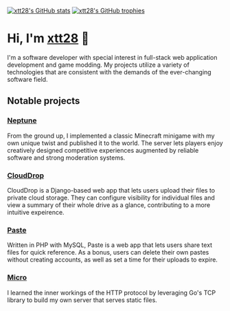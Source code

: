 [![xtt28's GitHub stats](https://github-readme-stats.vercel.app/api?username=xtt28&theme=transparent)](https://github.com/anuraghazra/github-readme-stats)
[![xtt28's GitHub trophies](https://github-profile-trophy.vercel.app/?username=xtt28&no-bg=true)](https://github.com/ryo-ma/github-profile-trophy)

# Hi, I'm [xtt28](https://github.com/xtt28) 👋

I'm a software developer with special interest in full-stack web application development and game modding. My projects utilize a variety of technologies that are consistent with the demands of the ever-changing software field.

## Notable projects

### [Neptune](https://github.com/xtt28/neptune)

From the ground up, I implemented a classic Minecraft minigame with my own unique twist and published it to the world. The server lets players enjoy creatively designed competitive experiences augmented by reliable software and strong moderation systems.

### [CloudDrop](https://github.com/xtt28/clouddrop)

CloudDrop is a Django-based web app that lets users upload their files to private cloud storage. They can configure visibility for individual files and view a summary of their whole drive as a glance, contributing to a more intuitive expeirence.

### [Paste](https://github.com/xtt28/paste)

Written in PHP with MySQL, Paste is a web app that lets users share text files for quick reference. As a bonus, users can delete their own pastes without creating accounts, as well as set a time for their uploads to expire.

### [Micro](https://github.com/xtt28/micro)

I learned the inner workings of the HTTP protocol by leveraging Go's TCP library to build my own server that serves static files.
